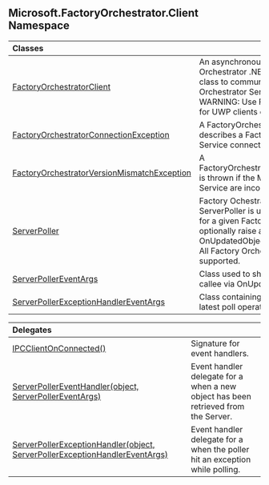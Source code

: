 ## Microsoft.FactoryOrchestrator.Client Namespace

| Classes | |
| :--- | :--- |
| [FactoryOrchestratorClient](FactoryOrchestratorClient.md 'Microsoft.FactoryOrchestrator.Client.FactoryOrchestratorClient') | An asynchronous class for Factory Orchestrator .NET clients. Use instances of this class to communicate with Factory Orchestrator Service(s).<br/>WARNING: Use FactoryOrchestratorUWPClient for UWP clients or your UWP app will crash!<br/> |
| [FactoryOrchestratorConnectionException](FactoryOrchestratorConnectionException.md 'Microsoft.FactoryOrchestrator.Client.FactoryOrchestratorConnectionException') | A FactoryOrchestratorConnectionException describes a Factory Orchestrator Client-Service connection issue.<br/> |
| [FactoryOrchestratorVersionMismatchException](FactoryOrchestratorVersionMismatchException.md 'Microsoft.FactoryOrchestrator.Client.FactoryOrchestratorVersionMismatchException') | A FactoryOrchestratorVersionMismatchException is thrown if the Major versions of the Client and Service are incompatable.<br/> |
| [ServerPoller](ServerPoller.md 'Microsoft.FactoryOrchestrator.Client.ServerPoller') | Factory Ochestrator uses a polling model. ServerPoller is used to create a polling thread for a given Factory Ochestrator GUID. It can optionally raise a ServerPollerEvent event via OnUpdatedObject.<br/>All Factory Orchestrator GUID types are supported.<br/> |
| [ServerPollerEventArgs](ServerPollerEventArgs.md 'Microsoft.FactoryOrchestrator.Client.ServerPollerEventArgs') | Class used to share the new object with the callee via OnUpdatedObject. <br/> |
| [ServerPollerExceptionHandlerEventArgs](ServerPollerExceptionHandlerEventArgs.md 'Microsoft.FactoryOrchestrator.Client.ServerPollerExceptionHandlerEventArgs') | Class containing the exception thrown from the latest poll operation.<br/> |

| Delegates | |
| :--- | :--- |
| [IPCClientOnConnected()](IPCClientOnConnected().md 'Microsoft.FactoryOrchestrator.Client.IPCClientOnConnected()') | Signature for event handlers.<br/> |
| [ServerPollerEventHandler(object, ServerPollerEventArgs)](ServerPollerEventHandler(object_ServerPollerEventArgs).md 'Microsoft.FactoryOrchestrator.Client.ServerPollerEventHandler(object, Microsoft.FactoryOrchestrator.Client.ServerPollerEventArgs)') | Event handler delegate for a when a new object has been retrieved from the Server.<br/> |
| [ServerPollerExceptionHandler(object, ServerPollerExceptionHandlerEventArgs)](ServerPollerExceptionHandler(object_ServerPollerExceptionHandlerEventArgs).md 'Microsoft.FactoryOrchestrator.Client.ServerPollerExceptionHandler(object, Microsoft.FactoryOrchestrator.Client.ServerPollerExceptionHandlerEventArgs)') | Event handler delegate for a when the poller hit an exception while polling.<br/> |
